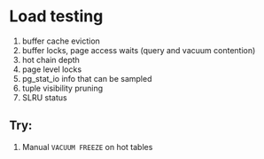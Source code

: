 # Load testing

1. buffer cache eviction
1. buffer locks, page access waits (query and vacuum contention)
1. hot chain depth
1. page level locks
1. pg_stat_io info that can be sampled
1. tuple visibility pruning
1. SLRU status


## Try:
1. Manual `VACUUM FREEZE` on hot tables
